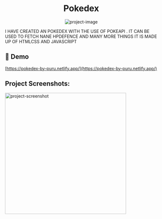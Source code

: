 <h1 align="center" id="title">Pokedex</h1>

<p align="center"><img src="" alt="project-image"></p>

<p id="description">I HAVE CREATED AN POKEDEX WITH THE USE OF POKEAPI . IT CAN BE USED TO FETCH NANE HPDEFENCE AND MANY MORE THINGS IT IS MADE UP OF HTMLCSS AND JAVASCRIPT</p>

<h2>🚀 Demo</h2>

[https://pokedex-by-puru.netlify.app/](https://pokedex-by-puru.netlify.app/)

<h2>Project Screenshots:</h2>

<img src="" alt="project-screenshot" width="400" height="400/">
